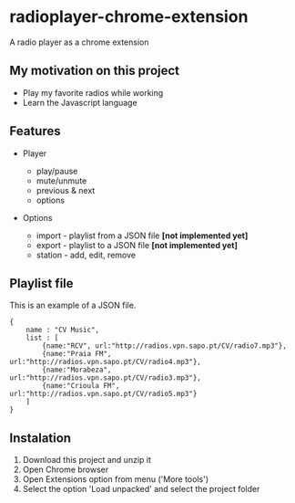 # radioplayer-chrome-extension
A radio player as a chrome extension

## My motivation on this project 
* Play my favorite radios while working
* Learn the Javascript language

## Features
* Player
    * play/pause 
    * mute/unmute
    * previous & next
    * options

* Options
    * import - playlist from a JSON file __[not implemented yet]__
    * export - playlist to a JSON file __[not implemented yet]__
    * station - add, edit, remove

## Playlist file
This is an example of a JSON file.

    {
        name : "CV Music",
        list : [
            {name:"RCV", url:"http://radios.vpn.sapo.pt/CV/radio7.mp3"},
            {name:"Praia FM", url:"http://radios.vpn.sapo.pt/CV/radio4.mp3"},
            {name:"Morabeza", url:"http://radios.vpn.sapo.pt/CV/radio3.mp3"},
            {name:"Crioula FM", url:"http://radios.vpn.sapo.pt/CV/radio5.mp3"}
        ]
    }

## Instalation
1. Download this project and unzip it
2. Open Chrome browser
3. Open Extensions option from menu ('More tools')
4. Select the option 'Load unpacked' and select the project folder


